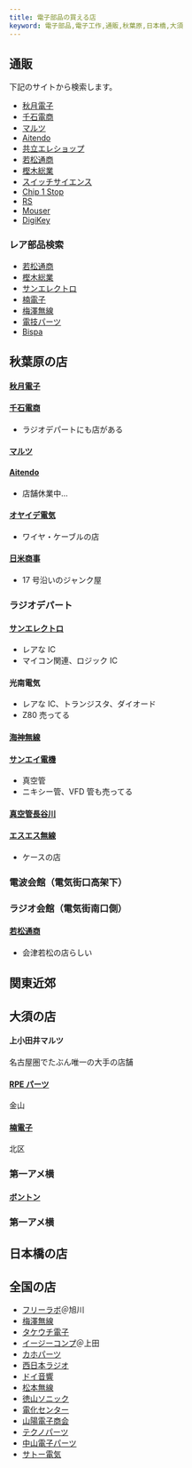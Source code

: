 ```yaml
---
title: 電子部品の買える店
keyword: 電子部品,電子工作,通販,秋葉原,日本橋,大須
---
```


<style>
/* 外枠 */
.gsc-control-cse
{
	margin: 0px;
	padding: 0px;
	border: 2px solid #00a0e9;
	border-radius: 30px;
	-webkit-border-radius: 30px;
	-moz-border-radius: 30px;
}

/*  */
.gsc-search-box
{
    margin: 0px !important;
}

/* 検索ボックス内 */
.gsc-input,.gsc-search-button,.gsc-clear-button
{
    border: none;
}

/* キーワード入力部分 */
.gsc-input-box
{
    border: none;
	border-radius: 30px;
	-webkit-border-radius: 30px;
	-moz-border-radius: 30px;
}


.gsib_a,.gsib_b
{
	border: none;
}

/* 検索ボタンを無色透明にし、線を消す */
.gsc-search-button-v2
{
	margin: 0px !important;
	padding-top: 12px !important;
	padding-bottom: 13px !important;
	padding-right: 14px !important;
	padding-left: 14px !important;
	background-color: transparent !important;
	color: #4990c8 !important;
	border-top-style: none !important;
	border-right-style: none !important;
	border-bottom-style: none !important;
	border-left-style: none !important;
	cursor:pointer;
}

/* 検索ボタンのアイコンの色と大きさを設定 */
.gsc-search-button-v2 svg 
{
    fill: #00a0e9!important;
    width: 20px;
    height: 20px;
}

.gsc-search-box,.gsc-input,.gsc-search-button,.gsc-clear-button,.gsib_a,.gsib_b,.gsc-result-info-container,.gsc-orderby-container
{
    background: #ffffff00;
    border: none;
}
</style>

## 通販

<script async src="https://cse.google.com/cse.js?cx=13bef89176b6c409c"></script>
<div class="gcse-search"></div>

下記のサイトから検索します。

- [秋月電子](https://akizukidenshi.com/)
- [千石電商](https://www.sengoku.co.jp/)
- [マルツ](https://www.marutsu.co.jp/)
- [Aitendo](https://www.aitendo.com/)
- [共立エレショップ](https://eleshop.jp/shop/)
- [若松通商](https://www.wakamatsu.co.jp/)
- [樫木総業](https://www.kashinoki.shop/)
- [スイッチサイエンス](https://www.switch-science.com/)
- [Chip 1 Stop](https://www.chip1stop.com/)
- [RS](https://jp.rs-online.com/)
- [Mouser](https://www.mouser.jp/)
- [DigiKey](https://www.digikey.jp/)

### レア部品検索

- [若松通商](https://www.wakamatsu.co.jp/)
- [樫木総業](https://www.kashinoki.shop/)
- [サンエレクトロ](https://www.sun-elle.com/)
- [楠電子](http://www.kusunoki-e.co.jp/)
- [梅澤無線](https://umezawa-sendai.shop-pro.jp/)
- [電技パーツ](http://www.dengiparts.co.jp/)
- [Bispa](https://bispa.co.jp/)

## 秋葉原の店

#### [秋月電子](https://akizukidenshi.com/catalog/contents2/akiba.aspx)

#### [千石電商](https://www.sengoku.co.jp/shop_01.html)

- ラジオデパートにも店がある

#### [マルツ](https://www.marutsu.co.jp/pc/static/shop/akihabara)

#### [Aitendo](https://www.aitendo.com/)

- 店舗休業中…

#### [オヤイデ電気](http://www.oyaide.com/ja/akihabara)

- ワイヤ・ケーブルの店

#### [日米商事](https://my-site-105174-102944.square.site/)

- 17 号沿いのジャンク屋

### ラジオデパート

#### [サンエレクトロ](https://www.sun-elle.com/)

- レアな IC
- マイコン関連、ロジック IC

#### 光南電気

- レアな IC、トランジスタ、ダイオード
- Z80 売ってる

#### [海神無線](http://www.kaijin-musen.jp/)

#### [サンエイ電機](https://twitter.com/sanei_denki?lang=ja)

- 真空管
- ニキシー管、VFD 管も売ってる

#### [真空管長谷川](http://www.kydsem.co.jp/)

#### [エスエス無線](https://www.ss-musen.co.jp/)

- ケースの店

### 電波会館（電気街口高架下）

### ラジオ会館（電気街南口側）

#### [若松通商](https://wakamatsu.co.jp/)

- 会津若松の店らしい

## 関東近郊

## 大須の店

#### 上小田井マルツ

名古屋圏でたぶん唯一の大手の店舗

#### [RPE パーツ](http://rpe-parts.co.jp/)

金山

#### [楠電子](http://www.kusunoki-e.co.jp/)

北区

### 第一アメ横

#### [ボントン](http://www.bonton-nagoya.com/)

### 第一アメ横

## 日本橋の店

## 全国の店

- [フリーラボ](http://www.freelab.jp/)＠旭川
- [梅澤無線](https://umezawa-sendai.shop-pro.jp/)
- [タケウチ電子](http://www2.odn.ne.jp/~aag56520/www2.odn.ne.jp/)
- [イージーコンプ](https://com-p.jp/sales/index.html)＠上田
- [カホパーツ](https://www.kahoparts.co.jp/)
- [西日本ラジオ](http://www.nishinihon-radio.com/)
- [ドイ音響](http://www.ccsnet.ne.jp/~doionkyo/index.htm)
- [松本無線](http://www.mmusen.com/)
- [徳山ソニック](http://www.tokuyamasonic.gr.jp/)
- [電化センター](http://denka-ct.co.jp/)
- [山陽電子商会](http://www.sanyo-densi.com/)
- [テクノパーツ](https://store.shopping.yahoo.co.jp/t-parts/)
- [中山電子パーツ](http://web.kyoto-inet.or.jp/people/s-nakay_/index.html)
- [サトー電気](http://www.maroon.dti.ne.jp/satodenki/)
